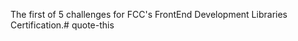 The first of 5 challenges for FCC's FrontEnd Development Libraries Certification.#   q u o t e - t h i s  
 